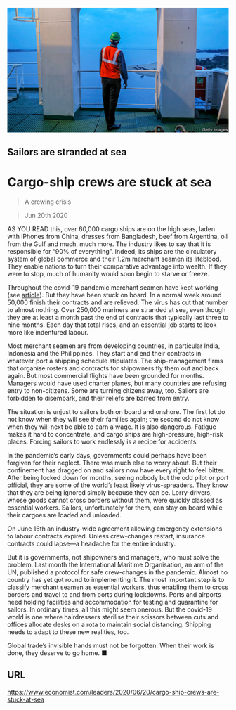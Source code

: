 ![](./images/20200620_LDP003_0.jpg)

## Sailors are stranded at sea

# Cargo-ship crews are stuck at sea

> A crewing crisis

> Jun 20th 2020

AS YOU READ this, over 60,000 cargo ships are on the high seas, laden with iPhones from China, dresses from Bangladesh, beef from Argentina, oil from the Gulf and much, much more. The industry likes to say that it is responsible for “90% of everything”. Indeed, its ships are the circulatory system of global commerce and their 1.2m merchant seamen its lifeblood. They enable nations to turn their comparative advantage into wealth. If they were to stop, much of humanity would soon begin to starve or freeze.

Throughout the covid-19 pandemic merchant seamen have kept working (see [article](https://www.economist.com//finance-and-economics/2020/06/18/as-the-virus-rages-on-shore-merchant-seamen-are-stranded-on-board)). But they have been stuck on board. In a normal week around 50,000 finish their contracts and are relieved. The virus has cut that number to almost nothing. Over 250,000 mariners are stranded at sea, even though they are at least a month past the end of contracts that typically last three to nine months. Each day that total rises, and an essential job starts to look more like indentured labour.

Most merchant seamen are from developing countries, in particular India, Indonesia and the Philippines. They start and end their contracts in whatever port a shipping schedule stipulates. The ship-management firms that organise rosters and contracts for shipowners fly them out and back again. But most commercial flights have been grounded for months. Managers would have used charter planes, but many countries are refusing entry to non-citizens. Some are turning citizens away, too. Sailors are forbidden to disembark, and their reliefs are barred from entry.

The situation is unjust to sailors both on board and onshore. The first lot do not know when they will see their families again; the second do not know when they will next be able to earn a wage. It is also dangerous. Fatigue makes it hard to concentrate, and cargo ships are high-pressure, high-risk places. Forcing sailors to work endlessly is a recipe for accidents.

In the pandemic’s early days, governments could perhaps have been forgiven for their neglect. There was much else to worry about. But their confinement has dragged on and sailors now have every right to feel bitter. After being locked down for months, seeing nobody but the odd pilot or port official, they are some of the world’s least likely virus-spreaders. They know that they are being ignored simply because they can be. Lorry-drivers, whose goods cannot cross borders without them, were quickly classed as essential workers. Sailors, unfortunately for them, can stay on board while their cargoes are loaded and unloaded.

On June 16th an industry-wide agreement allowing emergency extensions to labour contracts expired. Unless crew-changes restart, insurance contracts could lapse—a headache for the entire industry.

But it is governments, not shipowners and managers, who must solve the problem. Last month the International Maritime Organisation, an arm of the UN, published a protocol for safe crew-changes in the pandemic. Almost no country has yet got round to implementing it. The most important step is to classify merchant seamen as essential workers, thus enabling them to cross borders and travel to and from ports during lockdowns. Ports and airports need holding facilities and accommodation for testing and quarantine for sailors. In ordinary times, all this might seem onerous. But the covid-19 world is one where hairdressers sterilise their scissors between cuts and offices allocate desks on a rota to maintain social distancing. Shipping needs to adapt to these new realities, too.

Global trade’s invisible hands must not be forgotten. When their work is done, they deserve to go home. ■

## URL

https://www.economist.com/leaders/2020/06/20/cargo-ship-crews-are-stuck-at-sea
